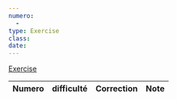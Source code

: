 ```yaml
---
numero:
  - 
type: Exercise
class: 
date: 
---
```

[Exercise]()

| Numero | difficulté | Correction | Note |
| ------ | ----------- | ---------- | ---- |